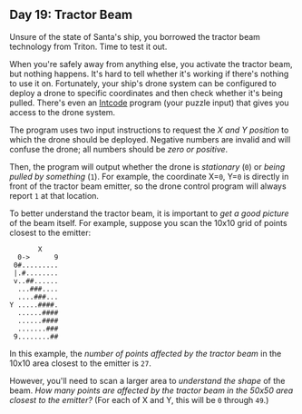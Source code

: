 ## Day 19: Tractor Beam 

Unsure of the state of Santa's ship, you borrowed the tractor beam technology from Triton. Time to test it out.

When you're safely away from anything else, you activate the tractor beam, but nothing happens. It's hard to tell whether it's working if there's nothing to use it on. Fortunately, your ship's drone system can be configured to deploy a drone to specific coordinates and then check whether it's being pulled. There's even an [Intcode](9) program (your puzzle input) that gives you access to the drone system.

The program uses two input instructions to request the *X and Y position* to which the drone should be deployed. Negative numbers are invalid and will confuse the drone; all numbers should be *zero or positive*.

Then, the program will output whether the drone is *stationary* (`0`) or *being pulled by something* (`1`). For example, the coordinate X=`0`, Y=`0` is directly in front of the tractor beam emitter, so the drone control program will always report `1` at that location.

To better understand the tractor beam, it is important to *get a good picture* of the beam itself. For example, suppose you scan the 10x10 grid of points closest to the emitter:

```
       X
  0->      9
 0#.........
 |.#........
 v..##......
  ...###....
  ....###...
Y .....####.
  ......####
  ......####
  .......###
 9........##
```

In this example, the *number of points affected by the tractor beam* in the 10x10 area closest to the emitter is `27`.

However, you'll need to scan a larger area to *understand the shape* of the beam. *How many points are affected by the tractor beam in the 50x50 area closest to the emitter?* (For each of X and Y, this will be `0` through `49`.)